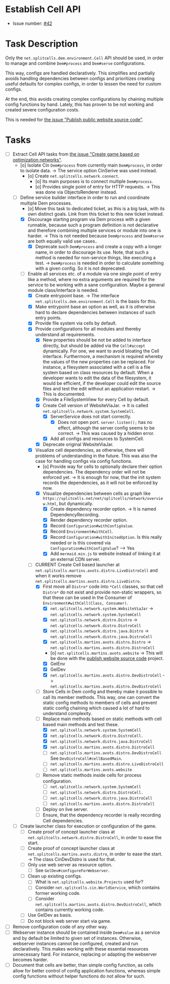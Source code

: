 # Establish Cell API
* Issue number: [\#42](https://codeberg.org/splitcells-net/net.splitcells.network.community/issues/42)
# Task Description
Only the `net.splitcells.dem.environment.Cell` API should be used,
in order to manage and combine `Dem#process` and `Dem#serve` configurations.

This way, configs are handled declaratively.
This simplifies and partially avoids handling dependencies between configs and
prioritizes creating useful defaults for complex configs,
in order to lessen the need for custom configs.

At the end, this avoids creating complex configurations by chaining multiple config functions by hand.
Lately, this has proven to be not working and
created severe configuration costs.

This is needed for [the issue "Publish public website source code"](task-archive/9999-2021-03-21-publish-public-website-source-code.md).
# Tasks
* [ ] Extract Cell API tasks from [the issue "Create game based on optimization networks"](../features/task-archive/2022-12-21-1-create-game-based-on-optimization-networks.md).
    * [o] Isolate Cin `Dem#process` from currently main `Dem#process`, in order to isolate data. -> The service option CinSerive was used instead.
        * [o] Create `net.splitcells.network.connect`.
            * [o] Its main purposes is to connect multiple `Dem#process`. 
            * [o] Provides single point of entry for HTTP requests. -> This was done via ObjectsRenderer instead.
    * [ ] Define service builder interface in order to run and coordinate multiple Dem processes.
        * [o] Move this task to dedicated ticket, as this is a big task, with its own distinct goals.
          Link from this ticket to this new ticket instead.
        * [x] Discourage starting program via Dem process with a given runnable,
          because such a program definition is not declarative and therefore combining multiple services or module into
          one is harder.
          -> This is not needed because `Dem#process` and `Dem#serve` are both equally valid use cases..
            * [x] Deprecate such `Dem#process` and create a copy with a longer name, in order to discourage its use.
              Note, that such a method is needed for non-service things,
              like executing a test. -> `Dem#process` is needed in order to calculate something with a given config. So
              it is not deprecated.
        * [ ] Enable all services etc. of a module via one single point of entry like a method,
          where no extra arguments are required for the service to be working with a sane configuration.
          Maybe a general module class/interface is needed.
            * [x] Create entrypoint base. -> The interface `net.splitcells.dem.environment.Cell` is the basis for this.
            * [x] Make entrypoint base an option as well, as it is otherwise hard to declare dependencies between
              instances of such entry points.
            * [x] Provide file system via cells by default.
            * [x] Provide configurations for all modules and thereby understand all requirements.
                * [x] New properties should be not be added to interface directly,
                  but should be added via the `Cell#accept` dynamically.
                  For one, we want to avoid bloating the Cell interface.
                  Furthermore, a mechanism is required whereby the values of the new properties can be replaced.
                  For instance, a filesystem associated with a cell is a file system based on class resources by
                  default.
                  When a developer wants to edit the data of the filesystem, it would be efficient,
                  if the developer could edit the source files and test the edit without an application restart. -> This
                  is documented.
                * [x] Provide a FileSystemView for every Cell by default.
                * [x] Create Cell version of WebsiteViaJar. -> It is called `net.splitcells.network.system.SystemCell`.
                    * [x] ServerService does not start correctly.
                        * [x] Does not open port.
                          `server.listen();` has no effect, although the server config seems to be correct.
                          -> This was caused by a hidden error.
                    * [x] Add all configs and resources to SystemCell.
                * [x] Deprecate original WebsiteViaJar.
            * [X] Visualize cell dependencies, as otherwise, there will problems of understanding in the future.
              This was also the case for handling configs via config functions.
                * [o] Provide way for cells to optionally declare their option dependencies. The dependency order will
                  not be enforced yet. -> It is enough for now, that the init system records the dependencies, as it will not be enforced by now. 
                * [X] Visualize dependencies between cells as graph like `https://splitcells.net/net/splitcells/network/overview.html`,
                  but dynamically.
                    * [x] Create dependency recorder option.
                      -> It is named DependencyRecording.
                    * [x] Render dependency recorder option.
                    * [x] Record `Configuration#withConfigValue`.
                    * [X] Record `Environment#withCell`.
                    * [x] Record `Configuration#withInitedOption`. Is this really needed or is this covered via `Configuration#withConfigValue`? --> Yes
                    * [x] Add `mermaid.min.js` to website instead of linking it at an external CDN server.
            * [ ] CURRENT Create Cell based launcher at `net.splitcells.martins.avots.distro.LiveDistroCell` and
              when it works remove `net.splitcells.martins.avots.distro.LiveDistro`.
                * [X] First move all `Distro*` code into `*Cell` classes, so that cell `Distro*` do not exist and provide non-static wrappers,
                  so that these can be used in the Consumer of `Environment#withCell(Class, Consumer)`.
                    * [x] `net.splitcells.network.system.WebsiteViaJar` -> `net.splitcells.network.system.SystemCell`
                    * [x] `net.splitcells.network.distro.Distro` -> `net.splitcells.network.distro.DistroCell`
                    * [x] `net.splitcells.network.distro.java.Distro` -> `net.splitcells.network.distro.java.DistroCell`
                    * [x] `net.splitcells.martins.avots.distro.Distro` -> `net.splitcells.martins.avots.distro.DistroCell`
                    * [o] `net.splitcells.martins.avots.website` -> This will be done with the [publish website source code](task-archive/9999-2021-03-21-publish-public-website-source-code.md) project.
                    * [x] GelEnv
                    * [x] GelDev
                    * [X] `net.splitcells.martins.avots.distro.DevDistroCell` -> `net.splitcells.martins.avots.distro.DevDistroCell`
                * [ ] Store Cells in Dem config and thereby make it possible to call its member methods.
                  This way, one can convert the static config methods to members of cells and prevent static config chaining which caused a lot of hard to understand complexity.
                * [ ] Replace main methods based on static methods with cell based main methods and test these.
                    * [x] `net.splitcells.network.system.SystemCell`
                    * [x] `net.splitcells.network.distro.DistroCell.`
                    * [x] `net.splitcells.network.distro.java.DistroCell`
                    * [x] `net.splitcells.martins.avots.distro.DistroCell`
                    * [ ] `net.splitcells.martins.avots.distro.DevDistroCell` See `DevDistroCell#cellBasedMain`.
                    * [ ] `net.splitcells.martins.avots.distro.LiveDistroCell`
                    * [ ] `net.splitcells.martins.avots.website`
              * [ ] Remove static methods inside cells for process configuration.
                  * [ ] `net.splitcells.network.system.SystemCell`
                  * [ ] `net.splitcells.network.distro.DistroCell.`
                  * [ ] `net.splitcells.network.distro.java.DistroCell`
                  * [ ] `net.splitcells.martins.avots.distro.DistroCell`
              * [ ] Deploy on live server.
              * [ ] Ensure, that the dependency recorder is really recording Cell dependencies.
    * [ ] Create launcher class for execution or configuration of the game.
        * [ ] Create proof of concept launcher class at `net.splitcells.network.distro.DistroCell`, in order to ease the
          start.
        * [ ] Create proof of concept launcher class at `net.splitcells.martins.avots.distro`, in order to ease the
          start. -> The class CinDevDistro is used for that.
        * [ ] Only use web server as resource option.
            * [ ] See `GelDev#configureForWebserver`.
        * [ ] Clean up existing configs.
            * [ ] What is `net.splitcells.website.Projects` used for?
            * [ ] Consider `net.splitcells.cin.WorldService`, which contains former working code.
            * [ ] Consider `net.splitcells.martins.avots.distro.DevDistroCell`, which contains currently working code.
        * [ ] Use GelDev as basis.
        * [ ] Do not block web server start via game.
* [ ] Remove configuration code of any other way.
* [ ] Webserver instance should be contained inside `Dem#value` as a service and
  by default be limited to given set of instances.
  Otherwise, webserver instances cannot be configured, created and run declaratively.
  This makes working with these essential resources unnecessary hard.
  For instance, replacing or adapting the webserver becomes harder.
* [ ] Document that cells are better, than simple config function,
  as cells allow for better control of config application functions,
  whereas simple config functions without helper functions do not allow for such.